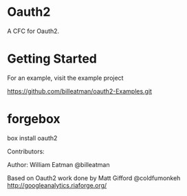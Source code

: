 # Oauth2 #

A CFC for Oauth2. 

# Getting Started #

For an example, visit the example project

https://github.com/billeatman/oauth2-Examples.git

# forgebox #

box install oauth2

Contributors:

Author: William Eatman @billeatman
   
Based on Oauth2 work done by Matt Gifford @coldfumonkeh
http://googleanalytics.riaforge.org/
